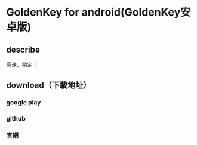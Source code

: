 # GoldenKey for android(GoldenKey安卓版)

## describe
高速、穩定！
## download（下載地址）
### google play
### github
### 官網

